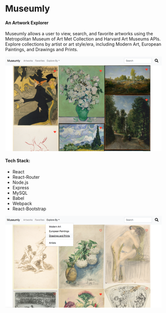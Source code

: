 # Museumly

#### An Artwork Explorer

Museumly allows a user to view, search, and favorite artworks using the Metropolitan Museum of Art Met Collection and Harvard Art Museums APIs. Explore collections by artist or art style/era, including Modern Art, European Paintings, and Drawings and Prints.

![](ScreenShot2.png)

#### Tech Stack:

- React
- React-Router
- Node.js
- Express
- MySQL
- Babel
- Webpack
- React-Bootstrap

![](ScreenShot1.png)
